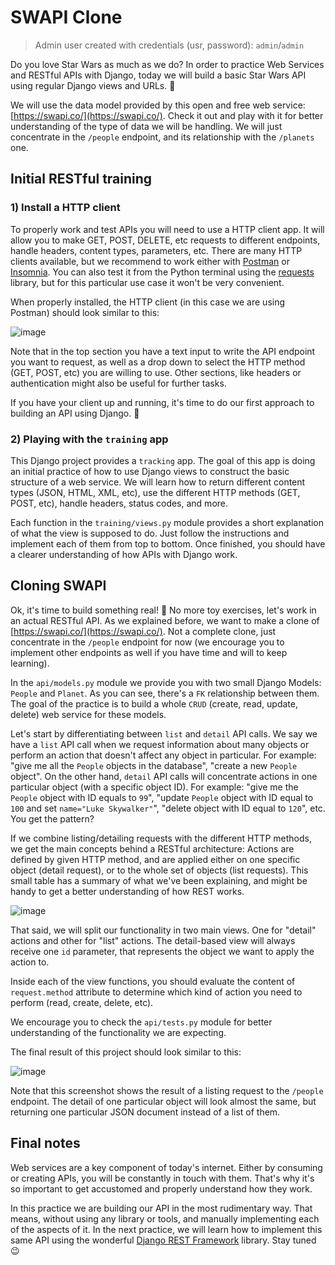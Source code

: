 # SWAPI Clone

> Admin user created with credentials (usr, password): `admin`/`admin`

Do you love Star Wars as much as we do? In order to practice Web Services and RESTful APIs with Django, today we will build a basic Star Wars API using regular Django views and URLs. 💪

We will use the data model provided by this open and free web service: [https://swapi.co/](https://swapi.co/). Check it out and play with it for better understanding of the type of data we will be handling. We will just concentrate in the `/people` endpoint, and its relationship with the `/planets` one.

## Initial RESTful training

### 1) Install a HTTP client

To properly work and test APIs you will need to use a HTTP client app. It will allow you to make GET, POST, DELETE, etc requests to different endpoints, handle headers, content types, parameters, etc. There are many HTTP clients available, but we recommend to work either with [Postman](https://www.getpostman.com/) or [Insomnia](https://insomnia.rest/). You can also test it from the Python terminal using the [requests](http://docs.python-requests.org/en/master/) library, but for this particular use case it won't be very convenient.

When properly installed, the HTTP client (in this case we are using Postman) should look similar to this:

![image](https://user-images.githubusercontent.com/1155573/38784572-339bb930-40ea-11e8-906f-71d6ee07445e.png)

Note that in the top section you have a text input to write the API endpoint you want to request, as well as a drop down to select the HTTP method (GET, POST, etc) you are willing to use. Other sections, like headers or authentication might also be useful for further tasks.

If you have your client up and running, it's time to do our first approach to building an API using Django. 🙌

### 2) Playing with the `training` app

This Django project provides a `tracking` app. The goal of this app is doing an initial practice of how to use Django views to construct the basic structure of a web service. We will learn how to return different content types (JSON, HTML, XML, etc), use the different HTTP methods (GET, POST, etc), handle headers, status codes, and more.

Each function in the `training/views.py` module provides a short explanation of what the view is supposed to do. Just follow the instructions and implement each of them from top to bottom. Once finished, you should have a clearer understanding of how APIs with Django work.

## Cloning SWAPI

Ok, it's time to build something real! 🎉 No more toy exercises, let's work in an actual RESTful API. As we explained before, we want to make a clone of [https://swapi.co/](https://swapi.co/). Not a complete clone, just concentrate in the `/people` endpoint for now (we encourage you to implement other endpoints as well if you have time and will to keep learning).

In the `api/models.py` module we provide you with two small Django Models: `People` and `Planet`. As you can see, there's a `FK` relationship between them. The goal of the practice is to build a whole `CRUD` (create, read, update, delete) web service for these models.

Let's start by differentiating between `list` and `detail` API calls. We say we have a `list` API call when we request information about many objects or perform an action that doesn't affect any object in particular. For example: "give me all the `People` objects in the database", "create a new `People` object". On the other hand, `detail` API calls will concentrate actions in one particular object (with a specific object ID). For example: "give me the `People` object with ID equals to `99`", "update `People` object with ID equal to `100` and set `name="Luke Skywalker"`", "delete object with ID equal to `120`", etc. You get the pattern?

If we combine listing/detailing requests with the different HTTP methods, we get the main concepts behind a RESTful architecture: Actions are defined by given HTTP method, and are applied either on one specific object (detail request), or to the whole set of objects (list requests).
This small table has a summary of what we've been explaining, and might be handy to get a better understanding of how REST works.

![image](https://user-images.githubusercontent.com/1155573/38784732-d5754562-40ec-11e8-8384-e3fa1b7280a7.png)

That said, we will split our functionality in two main views. One for "detail" actions and other for "list" actions. The detail-based view will always receive one `id` parameter, that represents the object we want to apply the action to.

Inside each of the view functions, you should evaluate the content of `request.method` attribute to determine which kind of action you need to perform (read, create, delete, etc).

We encourage you to check the `api/tests.py` module for better understanding of the functionality we are expecting.

The final result of this project should look similar to this:

![image](https://user-images.githubusercontent.com/1155573/38784846-759f3920-40ee-11e8-8916-cef5263bffa1.png)

Note that this screenshot shows the result of a listing request to the `/people` endpoint. The detail of one particular object will look almost the same, but returning one particular JSON document instead of a list of them.

## Final notes

Web services are a key component of today's internet. Either by consuming or creating APIs, you will be constantly in touch with them. That's why it's so important to get accustomed and properly understand how they work.

In this practice we are building our API in the most rudimentary way. That means, without using any library or tools, and manually implementing each of the aspects of it. In the next practice, we will learn how to implement this same API using the wonderful [Django REST Framework](http://www.django-rest-framework.org/) library. Stay tuned 😉
